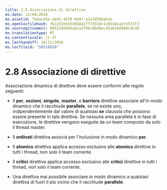 ```yaml
---
title: 2.8 Associazione di direttive
ms.date: 11/04/2016
ms.assetid: 7bdac45e-ab55-42f0-bd47-a2e3d5bbab3e
ms.openlocfilehash: fb22d1b503303842ff73550c1c6544cae7e5f2f3
ms.sourcegitcommit: 6052185696adca270bc9bdbec45a626dd89cdcdd
ms.translationtype: MT
ms.contentlocale: it-IT
ms.lasthandoff: 10/31/2018
ms.locfileid: "50528618"
---
```

# <a name="28-directive-binding"></a>2.8 Associazione di direttive

Associazione dinamica di direttive deve essere conformi alle regole seguenti:

- Il **per**, **sezioni**, **singolo**, **master**, e **barriera** direttive associare all'in modo dinamico che li racchiude **parallele**, se ne esiste uno, indipendentemente dal valore di qualsiasi **se** clausola che possono essere presente in tale direttiva. Se nessuna area parallela è in fase di esecuzione, le direttive vengono eseguite da un team composto da solo il thread master.

- Il **ordinati** direttiva associa per l'inclusione in modo dinamico **per**.

- Il **atomico** direttiva applica accesso esclusivo alle **atomica** direttive in tutti i thread, non solo il team corrente.

- Il **critici** direttiva applica accesso esclusivo alle **critici** direttive in tutti i thread, non solo il team corrente.

- Una direttiva mai possibile associare in modo dinamico a qualsiasi direttiva di fuori il più vicino che li racchiude **parallele**.